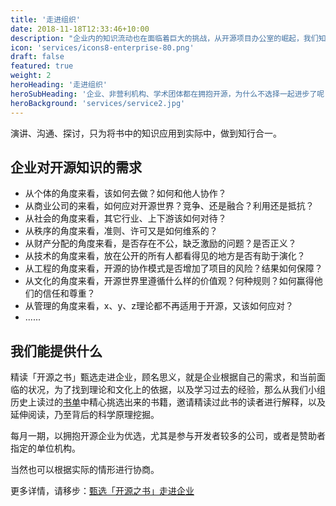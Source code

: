 ```yaml
---
title: '走进组织'
date: 2018-11-18T12:33:46+10:00
description: "企业内的知识流动也在面临着巨大的挑战，从开源项目办公室的崛起，我们知道：开源文化走进企业是刚需。"
icon: 'services/icons8-enterprise-80.png'
draft: false
featured: true
weight: 2
heroHeading: '走进组织'
heroSubHeading: '企业、非营利机构、学术团体都在拥抱开源，为什么不选择一起进步了呢？'
heroBackground: 'services/service2.jpg'
---
```


演讲、沟通、探讨，只为将书中的知识应用到实际中，做到知行合一。

## 企业对开源知识的需求

* 从个体的角度来看，该如何去做？如何和他人协作？
* 从商业公司的来看，如何应对开源世界？竞争、还是融合？利用还是抵抗？
* 从社会的角度来看，其它行业、上下游该如何对待？
* 从秩序的角度来看，准则、许可又是如何维系的？
* 从财产分配的角度来看，是否存在不公，缺乏激励的问题？是否正义？
* 从技术的角度来看，放在公开的所有人都看得见的地方是否有助于演化？
* 从工程的角度来看，开源的协作模式是否增加了项目的风险？结果如何保障？
* 从文化的角度来看，开源世界里遵循什么样的价值观？何种规则？如何赢得他们的信任和尊重？
* 从管理的角度来看，x、y、z理论都不再适用于开源，又该如何应对？
* ......

## 我们能提供什么

精读「开源之书」甄选走进企业，顾名思义，就是企业根据自己的需求，和当前面临的状况，为了找到理论和文化上的依据，以及学习过去的经验，那么从我们小组历史上读过的[书单](/work/)中精心挑选出来的书籍，邀请精读过此书的读者进行解释，以及延伸阅读，乃至背后的科学原理挖掘。

每月一期，以拥抱开源企业为优选，尤其是参与开发者较多的公司，或者是赞助者指定的单位机构。

当然也可以根据实际的情形进行协商。

更多详情，请移步：[甄选「开源之书」走进企业](/posts/reading-go-into-enterprise/)